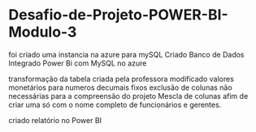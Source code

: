# Desafio-de-Projeto-POWER-BI-Modulo-3

foi criado uma instancia na azure para mySQL
Criado Banco de Dados
Integrado Power Bi com MySQL no azure

transformação da tabela criada pela professora
modificado valores monetários para numeros decumais fixos
exclusão de colunas não necessárias para a compreensão do projeto
Mescla de colunas afim de criar uma só com o nome completo de funcionários e gerentes.

criado relatório no Power BI
